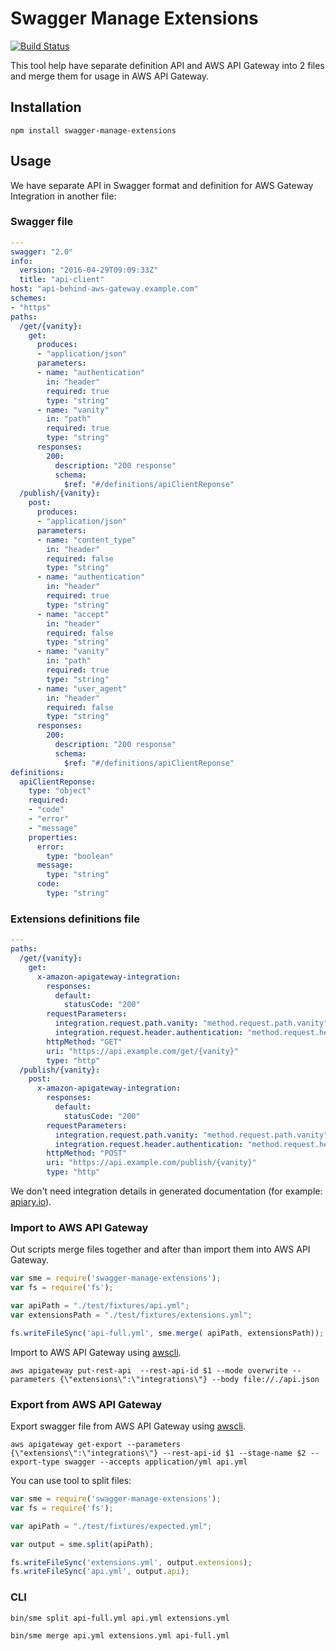 # Swagger Manage Extensions

[![Build Status](https://travis-ci.org/abtris/swagger-merge.svg?branch=master)](https://travis-ci.org/abtris/swagger-merge)

This tool help have separate definition API and AWS API Gateway into 2 files and merge them for usage in AWS API Gateway.

## Installation

```console
npm install swagger-manage-extensions
```

## Usage

We have separate API in Swagger format and definition for AWS Gateway Integration in another file:

### Swagger file

```yml
---
swagger: "2.0"
info:
  version: "2016-04-29T09:09:33Z"
  title: "api-client"
host: "api-behind-aws-gateway.example.com"
schemes:
- "https"
paths:
  /get/{vanity}:
    get:
      produces:
      - "application/json"
      parameters:
      - name: "authentication"
        in: "header"
        required: true
        type: "string"
      - name: "vanity"
        in: "path"
        required: true
        type: "string"
      responses:
        200:
          description: "200 response"
          schema:
            $ref: "#/definitions/apiClientReponse"
  /publish/{vanity}:
    post:
      produces:
      - "application/json"
      parameters:
      - name: "content_type"
        in: "header"
        required: false
        type: "string"
      - name: "authentication"
        in: "header"
        required: true
        type: "string"
      - name: "accept"
        in: "header"
        required: false
        type: "string"
      - name: "vanity"
        in: "path"
        required: true
        type: "string"
      - name: "user_agent"
        in: "header"
        required: false
        type: "string"
      responses:
        200:
          description: "200 response"
          schema:
            $ref: "#/definitions/apiClientReponse"
definitions:
  apiClientReponse:
    type: "object"
    required:
    - "code"
    - "error"
    - "message"
    properties:
      error:
        type: "boolean"
      message:
        type: "string"
      code:
        type: "string"
```
### Extensions definitions file

```yml
---
paths:
  /get/{vanity}:
    get:
      x-amazon-apigateway-integration:
        responses:
          default:
            statusCode: "200"
        requestParameters:
          integration.request.path.vanity: "method.request.path.vanity"
          integration.request.header.authentication: "method.request.header.authentication"
        httpMethod: "GET"
        uri: "https://api.example.com/get/{vanity}"
        type: "http"
  /publish/{vanity}:
    post:
      x-amazon-apigateway-integration:
        responses:
          default:
            statusCode: "200"
        requestParameters:
          integration.request.path.vanity: "method.request.path.vanity"
          integration.request.header.authentication: "method.request.header.authentication"
        httpMethod: "POST"
        uri: "https://api.example.com/publish/{vanity}"
        type: "http"
```

We don't need integration details in generated documentation (for example: [apiary.io](https://apiary.io)).

### Import to AWS API Gateway

Out scripts merge files together and after than import them into AWS API Gateway.

```js
var sme = require('swagger-manage-extensions');
var fs = require('fs');

var apiPath = "./test/fixtures/api.yml";
var extensionsPath = "./test/fixtures/extensions.yml";

fs.writeFileSync('api-full.yml', sme.merge( apiPath, extensionsPath));
```

Import to AWS API Gateway using [awscli](https://aws.amazon.com/cli/).

```console
aws apigateway put-rest-api  --rest-api-id $1 --mode overwrite --parameters {\"extensions\":\"integrations\"} --body file://./api.json
```

### Export from AWS API Gateway

Export swagger file from AWS API Gateway using [awscli](https://aws.amazon.com/cli/).

```console
aws apigateway get-export --parameters {\"extensions\":\"integrations\"} --rest-api-id $1 --stage-name $2 --export-type swagger --accepts application/yml api.yml
```

You can use tool to split files:

```js
var sme = require('swagger-manage-extensions');
var fs = require('fs');

var apiPath = "./test/fixtures/expected.yml";

var output = sme.split(apiPath);

fs.writeFileSync('extensions.yml', output.extensions);
fs.writeFileSync('api.yml', output.api);

```

### CLI

```console
bin/sme split api-full.yml api.yml extensions.yml
```

```console
bin/sme merge api.yml extensions.yml api-full.yml
```
